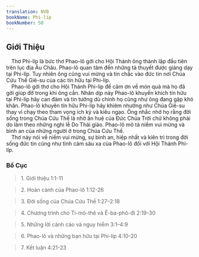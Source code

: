 ```yaml
---
translation: NVB
bookName: Phi-líp 
bookNumber: 50
---
```


<div class="title"><h2>Giới Thiệu </h2></div> Thơ Phi-líp là bức thơ Phao-lô gởi cho Hội Thánh ông thành lập đầu tiên trên lục địa Âu Châu. Phao-lô quan tâm đến những tà thuyết được giảng dạy tại Phi-líp. Tuy nhiên ông cũng vui mừng và tin chắc vào đức tin nơi Chúa Cứu Thế Giê-su của các tín hữu tại Phi-líp. <br/> Phao-lô gởi thơ cho Hội Thánh Phi-líp để cảm ơn về món quà mà họ đã gởi giúp đỡ trong khi ông cần. Nhân dịp này Phao-lô khuyến khích tín hữu tại Phi-líp hãy can đảm và tin tưởng dù chính họ cũng như ông đang gặp khó khăn. Phao-lô khuyên tín hữu Phi-líp hãy khiêm nhường như Chúa Giê-su thay vì chạy theo tham vọng ích kỷ và kiêu ngạo. Ông nhắc nhở họ rằng đời sống trong Chúa Cứu Thế là nhờ ân huệ của Đức Chúa Trời chứ không phải do làm theo những nghi lễ Do Thái giáo. Phao-lô mô tả niềm vui mừng và bình an của những người ở trong Chúa Cứu Thế. <br/> Thơ này nói về niềm vui mừng, sự bình an, hiệp nhất và kiên trì trong đời sống đức tin cũng như tình cảm sâu xa của Phao-lô đối với Hội Thánh Phi-líp. <br/><div class="title"><h3>Bố Cục </h3></div><blockquote>1. Giới thiệu 1:1-11</blockquote><blockquote>2. Hoàn cảnh của Phao-lô 1:12-26</blockquote><blockquote>3. Đời sống của Chúa Cứu Thế 1:27–2:18</blockquote><blockquote>4. Chương trình cho Ti-mô-thê và Ê-ba-phô-đi 2:19-30</blockquote><blockquote>5. Những lời cảnh cáo và nguy hiểm 3:1–4:9</blockquote><blockquote>6. Phao-lô và những bạn hữu tại Phi-líp 4:10-20</blockquote><blockquote>7. Kết luận 4:21-23</blockquote>
